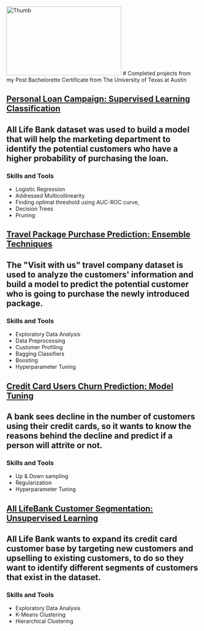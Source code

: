 <head><a data-flickr-embed="true" data-header="true" href="https://www.flickr.com/photos/194291835@N04/51638618602/in/dateposted-public/" title="Thumb"><img src="https://live.staticflickr.com/65535/51638618602_2f4977e1cc_o.jpg" width="300" height="180" alt="Thumb"></a>
</head>
# Completed projects from my Post Bachelorette Certificate from The University of Texas at Austin 

## [Personal Loan Campaign: Supervised Learning Classification](https://supremedatakai.github.io/Projects/All_LIfe_Bank.html)
## All Life Bank dataset was used to build a model that will help the marketing department to identify the potential customers who have a higher probability of purchasing the loan.
### Skills and Tools
   - Logistic Regression
   - Addressed Multicollinearity
   - Finding optimal threshold using AUC-ROC curve, 
   - Decision Trees 
   - Pruning


## [Travel Package Purchase Prediction: Ensemble Techniques](https://supremedatakai.github.io/Projects/Tourism_Final.html)
## The "Visit with us" travel company dataset is used to analyze the customers' information and build a model to predict the potential customer who is going to purchase the newly introduced package.
### Skills and Tools
   - Exploratory Data Analysis
   - Data Preprocessing
   - Customer Profiling
   - Bagging Classifiers
   - Boosting
   - Hyperparameter Tuning


## [Credit Card Users Churn Prediction: Model Tuning](https://supremedatakai.github.io/Projects/BankProject.html)
## A bank sees decline in the number of customers using their credit cards, so it wants to know the reasons behind the decline and predict if a person will attrite or not.
### Skills and Tools
   - Up & Down sampling
   - Regularization
   - Hyperparameter Tuning


## [All LifeBank Customer Segmentation: Unsupervised Learning](https://supremedatakai.github.io/Projects/CreditPjt_Final.html)
## All Life Bank wants to expand its credit card customer base by targeting new customers and upselling to existing customers, to do so they want to identify different segments of customers that exist in the dataset.
### Skills and Tools
   - Exploratory Data Analysis
   - K-Means Clustering
   - Hierarchical Clustering
</html> 
